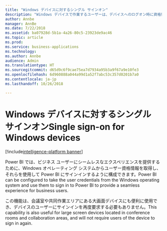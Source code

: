 ```yaml
---
title: "Windows デバイスに対するシングル サインオン"
description: "Windows デバイスで作業するユーザーは、デバイスへのログオン時に資格情報の入力を求められます。"
author: Annbe
manager: AnnBe
ms.date: 7/22/2018
ms.assetid: ba07928d-5b1a-4a26-80c5-23923de9ac46
ms.topic: article
ms.prod: 
ms.service: business-applications
ms.technology: 
ms.author: Annbe
audience: Admin
ms.translationtype: HT
ms.sourcegitcommit: d65d9c6f9cae75ea7d7934a95b3a9f67a9e10fe3
ms.openlocfilehash: 6d960888a044a99d1a52f7abc53c357d0201b7a0
ms.contentlocale: ja-jp
ms.lasthandoff: 10/26/2018

---
```

# <a name="single-sign-on-for-windows-devices"></a><span data-ttu-id="8b79a-103">Windows デバイスに対するシングル サインオン</span><span class="sxs-lookup"><span data-stu-id="8b79a-103">Single sign-on for Windows devices</span></span> 

[!include[intelligence-platform banner](../../includes/intelligence-platform.md)]




<span data-ttu-id="8b79a-104">Power BI では、ビジネス ユーザーにシームレスなエクスペリエンスを提供するために、Windows オペレーティング システムからユーザー資格情報を取得し、それらを使用して Power BI にサインインするように構成できます。</span><span class="sxs-lookup"><span data-stu-id="8b79a-104">Power BI can be configured to take the user credentials from the Windows operating system and use them to sign in to Power BI to provide a seamless experience for business users.</span></span> 

<span data-ttu-id="8b79a-105">この機能は、会議室や共同作業エリアにある大画面デバイスにも便利に使用でき、デバイスのユーザーにサインインを再度要求する必要もありません。</span><span class="sxs-lookup"><span data-stu-id="8b79a-105">This capability is also useful for large screen devices located in conference rooms and collaboration areas, and will not require users of the device to sign in again.</span></span>

